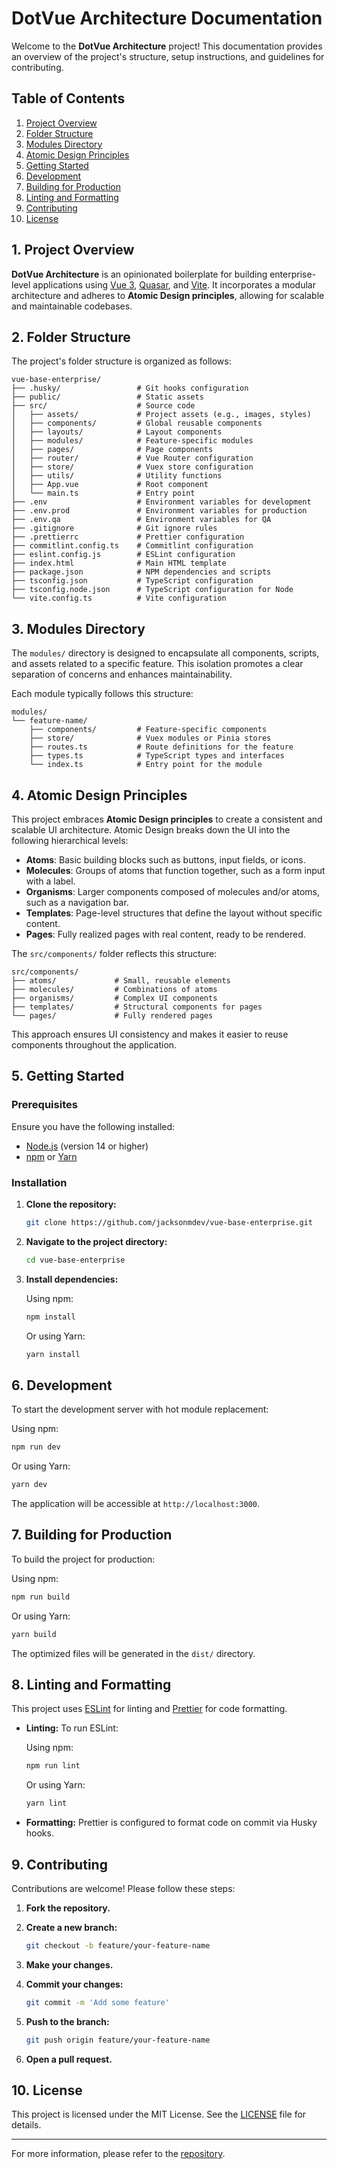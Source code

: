 
# DotVue Architecture Documentation

Welcome to the **DotVue Architecture** project! This documentation provides an overview of the project's structure, setup instructions, and guidelines for contributing.

## Table of Contents

1. [Project Overview](#project-overview)
2. [Folder Structure](#folder-structure)
3. [Modules Directory](#modules-directory)
4. [Atomic Design Principles](#atomic-design-principles)
5. [Getting Started](#getting-started)
6. [Development](#development)
7. [Building for Production](#building-for-production)
8. [Linting and Formatting](#linting-and-formatting)
9. [Contributing](#contributing)
10. [License](#license)

## 1. Project Overview

**DotVue Architecture** is an opinionated boilerplate for building enterprise-level applications using [Vue 3](https://vuejs.org/), [Quasar](https://quasar.dev/), and [Vite](https://vitejs.dev/). It incorporates a modular architecture and adheres to **Atomic Design principles**, allowing for scalable and maintainable codebases.

## 2. Folder Structure

The project's folder structure is organized as follows:

```plaintext
vue-base-enterprise/
├── .husky/                 # Git hooks configuration
├── public/                 # Static assets
├── src/                    # Source code
│   ├── assets/             # Project assets (e.g., images, styles)
│   ├── components/         # Global reusable components
│   ├── layouts/            # Layout components
│   ├── modules/            # Feature-specific modules
│   ├── pages/              # Page components
│   ├── router/             # Vue Router configuration
│   ├── store/              # Vuex store configuration
│   ├── utils/              # Utility functions
│   ├── App.vue             # Root component
│   └── main.ts             # Entry point
├── .env                    # Environment variables for development
├── .env.prod               # Environment variables for production
├── .env.qa                 # Environment variables for QA
├── .gitignore              # Git ignore rules
├── .prettierrc             # Prettier configuration
├── commitlint.config.ts    # Commitlint configuration
├── eslint.config.js        # ESLint configuration
├── index.html              # Main HTML template
├── package.json            # NPM dependencies and scripts
├── tsconfig.json           # TypeScript configuration
├── tsconfig.node.json      # TypeScript configuration for Node
└── vite.config.ts          # Vite configuration
```

## 3. Modules Directory

The `modules/` directory is designed to encapsulate all components, scripts, and assets related to a specific feature. This isolation promotes a clear separation of concerns and enhances maintainability.

Each module typically follows this structure:

```plaintext
modules/
└── feature-name/
    ├── components/         # Feature-specific components
    ├── store/              # Vuex modules or Pinia stores
    ├── routes.ts           # Route definitions for the feature
    ├── types.ts            # TypeScript types and interfaces
    └── index.ts            # Entry point for the module
```

## 4. Atomic Design Principles

This project embraces **Atomic Design principles** to create a consistent and scalable UI architecture. Atomic Design breaks down the UI into the following hierarchical levels:

- **Atoms**: Basic building blocks such as buttons, input fields, or icons.
- **Molecules**: Groups of atoms that function together, such as a form input with a label.
- **Organisms**: Larger components composed of molecules and/or atoms, such as a navigation bar.
- **Templates**: Page-level structures that define the layout without specific content.
- **Pages**: Fully realized pages with real content, ready to be rendered.

The `src/components/` folder reflects this structure:

```plaintext
src/components/
├── atoms/             # Small, reusable elements
├── molecules/         # Combinations of atoms
├── organisms/         # Complex UI components
├── templates/         # Structural components for pages
└── pages/             # Fully rendered pages
```

This approach ensures UI consistency and makes it easier to reuse components throughout the application.

## 5. Getting Started

### Prerequisites

Ensure you have the following installed:

- [Node.js](https://nodejs.org/) (version 14 or higher)
- [npm](https://www.npmjs.com/) or [Yarn](https://yarnpkg.com/)

### Installation

1. **Clone the repository:**

   ```bash
   git clone https://github.com/jacksonmdev/vue-base-enterprise.git
   ```

2. **Navigate to the project directory:**

   ```bash
   cd vue-base-enterprise
   ```

3. **Install dependencies:**

   Using npm:

   ```bash
   npm install
   ```

   Or using Yarn:

   ```bash
   yarn install
   ```

## 6. Development

To start the development server with hot module replacement:

Using npm:

```bash
npm run dev
```

Or using Yarn:

```bash
yarn dev
```

The application will be accessible at `http://localhost:3000`.

## 7. Building for Production

To build the project for production:

Using npm:

```bash
npm run build
```

Or using Yarn:

```bash
yarn build
```

The optimized files will be generated in the `dist/` directory.

## 8. Linting and Formatting

This project uses [ESLint](https://eslint.org/) for linting and [Prettier](https://prettier.io/) for code formatting.

- **Linting:** To run ESLint:

  Using npm:

  ```bash
  npm run lint
  ```

  Or using Yarn:

  ```bash
  yarn lint
  ```

- **Formatting:** Prettier is configured to format code on commit via Husky hooks.

## 9. Contributing

Contributions are welcome! Please follow these steps:

1. **Fork the repository.**
2. **Create a new branch:**

   ```bash
   git checkout -b feature/your-feature-name
   ```

3. **Make your changes.**
4. **Commit your changes:**

   ```bash
   git commit -m 'Add some feature'
   ```

5. **Push to the branch:**

   ```bash
   git push origin feature/your-feature-name
   ```

6. **Open a pull request.**

## 10. License

This project is licensed under the MIT License. See the [LICENSE](LICENSE) file for details.

---

For more information, please refer to the [repository](https://github.com/jacksonmdev/vue-base-enterprise).

